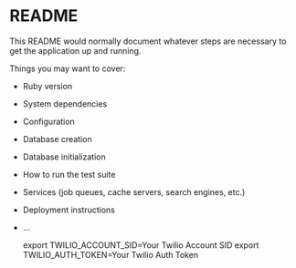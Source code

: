# README

This README would normally document whatever steps are necessary to get the
application up and running.

Things you may want to cover:

* Ruby version

* System dependencies

* Configuration

* Database creation

* Database initialization

* How to run the test suite

* Services (job queues, cache servers, search engines, etc.)

* Deployment instructions

* ...

   export TWILIO_ACCOUNT_SID=Your Twilio Account SID
   export TWILIO_AUTH_TOKEN=Your Twilio Auth Token
